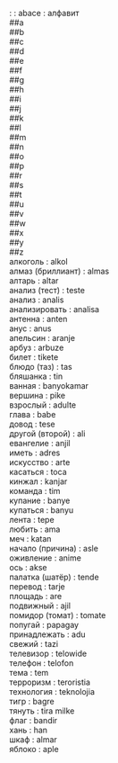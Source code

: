 : : abace : алфавит  
##a  
##b  
##c  
##d  
##e  
##f  
##g  
##h  
##i  
##j  
##k  
##l  
##m  
##n  
##o  
##p  
##r  
##s  
##t  
##u  
##v  
##w  
##x  
##y  
##z  
алкоголь : alkol  
алмаз (бриллиант) : almas  
алтарь : altar  
анализ (тест) : teste  
анализ : analis  
анализировать : analisa  
антенна : anten  
анус : anus  
апельсин : aranje  
арбуз : arbuze  
билет : tikete  
блюдо (таз) : tas  
бляшанка : tin  
ванная : banyokamar  
вершина : pike  
взрослый : adulte  
глава : babe  
довод : tese  
другой (второй) : ali  
евангелие : anjil  
иметь : adres  
искусство : arte  
касаться : toca  
кинжал : kanjar  
команда : tim  
купание : banye  
купаться : banyu  
лента : tepe  
любить : ama  
меч : katan  
начало (причина) : asle  
оживление : anime  
ось : akse  
палатка (шатёр) : tende  
перевод : tarje  
площадь : are  
подвижный : ajil  
помидор (томат) : tomate  
попугай : papagay  
принадлежать : adu  
свежий : tazi  
телевизор : telowide  
телефон : telofon  
тема : tem  
терроризм : teroristia  
технология : teknolojia  
тигр : bagre  
тянуть : tira milke  
флаг : bandir  
хань : han  
шкаф : almar  
яблоко : aple  

